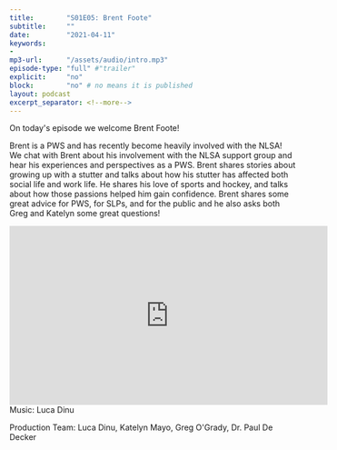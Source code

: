 ```yaml
---
title:        "S01E05: Brent Foote"
subtitle:     ""
date:         "2021-04-11"
keywords:
-
mp3-url:      "/assets/audio/intro.mp3"
episode-type: "full" #"trailer"
explicit:     "no"
block:        "no" # no means it is published
layout: podcast
excerpt_separator: <!--more-->
---
```

On today's episode we welcome Brent Foote!

Brent is a PWS and has recently become heavily involved with the NLSA! We chat with Brent about his involvement with the NLSA support group and hear his experiences and perspectives as a PWS. Brent shares stories about growing up with a stutter and talks about how his stutter has affected both social life and work life. He shares his love of sports and hockey, and talks about how those passions helped him gain confidence. Brent shares some great advice for PWS, for SLPs, and for the public and he also asks both Greg and Katelyn some great questions!
<!--more-->
<iframe width="560" height="315" src="https://www.youtube.com/embed/Ueh_ILo1_-c" title="YouTube video player" frameborder="0" allow="accelerometer; autoplay; clipboard-write; encrypted-media; gyroscope; picture-in-picture" allowfullscreen></iframe>
<!--more-->
Music: Luca Dinu

Production Team: Luca Dinu, Katelyn Mayo, Greg O'Grady, Dr. Paul De Decker

